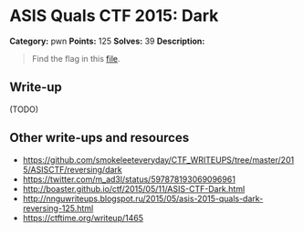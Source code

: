 # ASIS Quals CTF 2015: Dark

**Category:** pwn
**Points:** 125
**Solves:** 39
**Description:**

> Find the flag in this [file](http://tasks.asis-ctf.ir/dark_aba92f5882a156452b18b895c722cea6).

## Write-up

(TODO)

## Other write-ups and resources

* <https://github.com/smokeleeteveryday/CTF_WRITEUPS/tree/master/2015/ASISCTF/reversing/dark>
* <https://twitter.com/m_ad3l/status/597878193069096961>
* <http://boaster.github.io/ctf/2015/05/11/ASIS-CTF-Dark.html>
* <http://nnguwriteups.blogspot.ru/2015/05/asis-2015-quals-dark-reversing-125.html>
* <https://ctftime.org/writeup/1465>
